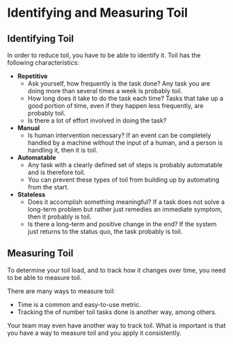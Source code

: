 # Identifying and Measuring Toil

## Identifying Toil

In order to reduce toil, you have to be able to identify it. Toil has the following characteristics:

- **Repetitive**
  - Ask yourself, how frequently is the task done? Any task you are doing more than several times a week is probably toil.
  - How long does it take to do the task each time? Tasks that take up a good portion of time, even if they happen less frequently, are probably toil.
  - Is there a lot of effort involved in doing the task?
- **Manual**
  - Is human intervention necessary? If an event can be completely handled by a machine without the input of a human, and a person is handling it, then it is toil.
- **Automatable**
  - Any task with a clearly defined set of steps is probably automatable and is therefore toil.
  - You can prevent these types of toil from building up by automating from the start.
- **Stateless**
  - Does it accomplish something meaningful? If a task does not solve a long-term problem but rather just remedies an immediate symptom, then it probably is toil.
  - Is there a long-term and positive change in the end? If the system just returns to the status quo, the task probably is toil.

## Measuring Toil

To determine your toil load, and to track how it changes over time, you need to be able to measure toil.

There are many ways to measure toil:

- Time is a common and easy-to-use metric.
- Tracking the of number toil tasks done is another way, among others.

Your team may even have another way to track toil. What is important is that you have a way to measure toil and you apply it consistently.
